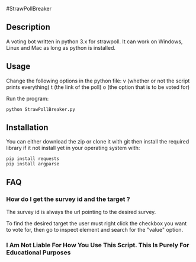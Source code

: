 #StrawPollBreaker
## Description
A voting bot written in python 3.x for strawpoll. 
It can work on Windows, Linux and Mac as long as python is installed.

## Usage
Change the following options in the python file:
v (whether or not the script prints everything)
t (the link of the poll)
o (the option that is to be voted for) 

Run the program:
```
python StrawPollBreaker.py

```


## Installation
You can either download the zip or clone it with git then install the required library if it not install yet in your operating system with:
```
pip install requests
pip install argparse

```

## FAQ
### How do I get the survey id and the target ?
The survey id is always the url pointing to the desired survey.

To find the desired target the user must right click the checkbox you want to vote for, then go to inspect element and search for the "value" option. 

### I Am Not Liable For How You Use This Script. This Is Purely For Educational Purposes 
